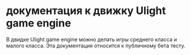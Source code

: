 # документация к движку Ulight game engine

В двидке Ulight game engine можно делать игры среднего класса и малого класса.
Эта документация относится к публичному бета тесту.

